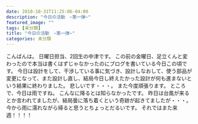 ```yaml
---
date: 2010-10-31T11:25:06-04:00
description: "今日の活動　~第一弾~"
featured_image: ""
tags: [未分類]
title: "今日の活動　~第一弾~"
categories: 未分類
---
```


こんばんは。
日曜日担当、2回生の中津です。
この前の金曜日、足立くんと変わったので本当は書くはずじゃなかったのにブログを書いている今日この頃です。
今日は設計をして、干渉している事に気づき、設計しなおして、使う部品が変更になって、また設計し直し、結局今日し終えたかった設計が何も進まないという結果に終わりました。
悲しいです・・・。
また今度頑張ります。
ところで、今日は雨ですね。
こんなに降るとは知らなかったです。
昨日は台風が来るとか言われてましたが、結局曇に落ち着くという奇跡が起きてましたが・・・。
今から雨に濡れながら帰ると思うとちょっとだるいです。
それではまた来週！！！！
